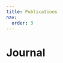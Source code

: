 ```yaml
---
title: Publications
nav:
  order: 3
---
```


# <i class="fas fa-inbox"></i> **Journal**

<script src="https://bibbase.org/show?bib=https://hyHarco.github.io/Journal.bib&nocache=0&owner=none&theme=side&groupby=year&sort=-year&folding=1&jsonp=1"></script>


